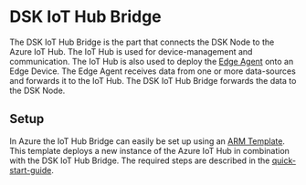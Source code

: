 # DSK IoT Hub Bridge

The DSK IoT Hub Bridge is the part that connects the DSK Node to the Azure IoT Hub. The IoT Hub is used for device-management and communication. The IoT Hub is also used to deploy the [Edge Agent](../agent/overview) onto an Edge Device. The Edge Agent receives data from one or more data-sources and forwards it to the IoT Hub. The DSK IoT Hub Bridge forwards the data to the DSK Node.

## Setup

In Azure the IoT Hub Bridge can easily be set up using an [ARM Template](https://github.com/tributech-solutions/tributech-dsk-docs/blob/master/docs/assets/iot-hub-arm-template/iotHubAndBridgeTemplate.json). This template deploys a new instance of the Azure IoT Hub in combination with the DSK IoT Hub Bridge. The required steps are described in the [quick-start-guide](../../quickstart/install-bridge.md).

